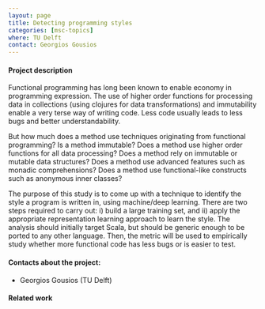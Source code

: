 ```yaml
---
layout: page
title: Detecting programming styles
categories: [msc-topics]
where: TU Delft
contact: Georgios Gousios
---
```


#### Project description

Functional programming has long been known to enable economy in programming expression. The use of higher order functions for processing data in collections (using clojures for data transformations) and immutability enable a very terse way of writing code. Less code usually leads to less bugs and better understandability.

But how much does a method use techniques originating from functional programming? Is a method immutable? Does a method use higher order functions for all data processing? Does a method rely on immutable or mutable data structures? Does a method use advanced features such as monadic comprehensions? Does a method use functional-like constructs such as anonymous inner classes?

The purpose of this study is to come up with a technique to identify the style a
program is written in, using machine/deep learning. There are two steps required
to carry out: i) build a large training set, and ii) apply the appropriate
representation learning approach to learn the style. The analysis should
initially target Scala, but should be generic enough to be ported to any other
language. Then, the metric will be used to empirically study whether more
functional code has less bugs or is easier to test.

#### Contacts about the project:

* Georgios Gousios (TU Delft)

#### Related work
